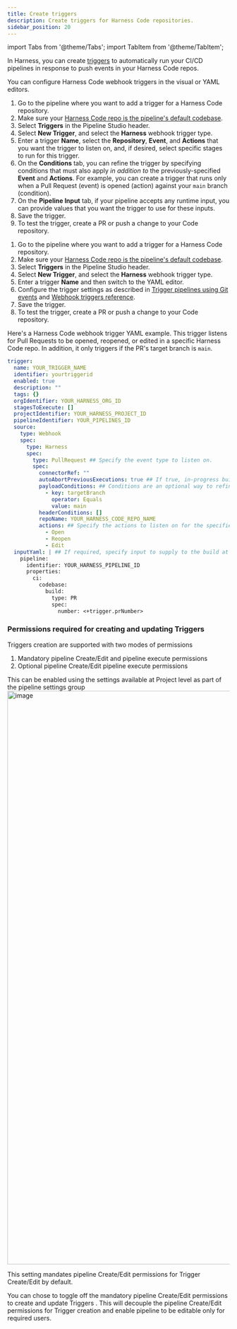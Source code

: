 ```yaml
---
title: Create triggers
description: Create triggers for Harness Code repositories.
sidebar_position: 20
---
```


import Tabs from '@theme/Tabs';
import TabItem from '@theme/TabItem';

In Harness, you can create [triggers](/docs/category/triggers) to automatically run your CI/CD pipelines in response to push events in your Harness Code repos.

You can configure Harness Code webhook triggers in the visual or YAML editors.

<Tabs>
<TabItem value="Visual" label="Visual" default>

1. Go to the pipeline where you want to add a trigger for a Harness Code repository.
2. Make sure your [Harness Code repo is the pipeline's default codebase](./codebase-from-harness-code.md).
3. Select **Triggers** in the Pipeline Studio header.
4. Select **New Trigger**, and select the **Harness** webhook trigger type.
5. Enter a trigger **Name**, select the **Repository**, **Event**, and **Actions** that you want the trigger to listen on, and, if desired, select specific stages to run for this trigger.
6. On the **Conditions** tab, you can refine the trigger by specifying conditions that must also apply *in addition to* the previously-specified **Event** and **Actions**. For example, you can create a trigger that runs only when a Pull Request (event) is opened (action) against your `main` branch (condition).
7. On the **Pipeline Input** tab, if your pipeline accepts any runtime input, you can provide values that you want the trigger to use for these inputs.
8. Save the trigger.
9. To test the trigger, create a PR or push a change to your Code repository.

</TabItem>
<TabItem value="YAML" label="YAML">

1. Go to the pipeline where you want to add a trigger for a Harness Code repository.
2. Make sure your [Harness Code repo is the pipeline's default codebase](./codebase-from-harness-code.md).
3. Select **Triggers** in the Pipeline Studio header.
4. Select **New Trigger**, and select the **Harness** webhook trigger type.
5. Enter a trigger **Name** and then switch to the YAML editor.
6. Configure the trigger settings as described in [Trigger pipelines using Git events](/docs/platform/triggers/triggering-pipelines) and [Webhook triggers reference](/docs/platform/triggers/triggers-reference).
7. Save the trigger.
8. To test the trigger, create a PR or push a change to your Code repository.

Here's a Harness Code webhook trigger YAML example. This trigger listens for Pull Requests to be opened, reopened, or edited in a specific Harness Code repo. In addition, it only triggers if the PR's target branch is `main`.

```yaml
trigger:
  name: YOUR_TRIGGER_NAME
  identifier: yourtriggerid
  enabled: true
  description: ""
  tags: {}
  orgIdentifier: YOUR_HARNESS_ORG_ID
  stagesToExecute: []
  projectIdentifier: YOUR_HARNESS_PROJECT_ID
  pipelineIdentifier: YOUR_PIPELINES_ID
  source:
    type: Webhook
    spec:
      type: Harness
      spec:
        type: PullRequest ## Specify the event type to listen on.
        spec:
          connectorRef: ""
          autoAbortPreviousExecutions: true ## If true, in-progress builds previously started by this trigger are cancelled when another build is initiated by this trigger. Minimizes concurrent builds for frequently activated triggers.
          payloadConditions: ## Conditions are an optional way to refine triggers beyond 'type' and 'actions'.
            - key: targetBranch
              operator: Equals
              value: main
          headerConditions: []
          repoName: YOUR_HARNESS_CODE_REPO_NAME
          actions: ## Specify the actions to listen on for the specified event 'type'.
            - Open
            - Reopen
            - Edit
  inputYaml: | ## If required, specify input to supply to the build at runtime.
    pipeline:
      identifier: YOUR_HARNESS_PIPELINE_ID
      properties:
        ci:
          codebase:
            build:
              type: PR
              spec:
                number: <+trigger.prNumber>

```

</TabItem>
</Tabs>

### Permissions required for creating and updating Triggers

Triggers creation are supported with two modes of permissions

1. Mandatory pipeline Create/Edit and pipeline execute permissions
2. Optional pipeline Create/Edit pipeline execute permissions

This can be enabled using the settings available at Project level as part of the pipeline settings group
<img width="1298" alt="image" src="https://github.com/harness/developer-hub/assets/104134358/d4ec7fa4-5801-48e9-a69e-484ecebf4ae3">

This setting mandates pipeline Create/Edit permissions for Trigger Create/Edit by default.

You can chose to toggle off the mandatory pipeline Create/Edit permissions to create and update Triggers . This will decouple the pipeline Create/Edit permissions for Trigger creation and enable pipeline to be editable only for required users.






   
